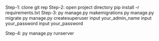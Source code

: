 Step-1:
  clone git rep
Step-2:
  open project directory
  pip install -r requirements.txt
Step-3:
  py manage.py makemigrations
  py manage.py migrate
  py manage.py createsuperuser
input your_admin_name
input your_password
input your_password

Step-4:
  py manage.py runserver
